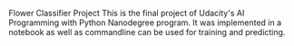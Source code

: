 Flower Classifier Project
This is the final project of Udacity's AI Programming with Python Nanodegree program. It was implemented in a notebook as well as commandline can be used for training and predicting.
